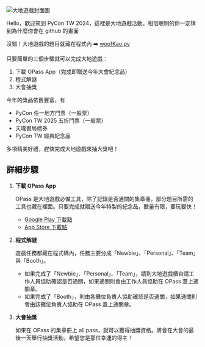 ![大地遊戲封面圖](https://github.com/user-attachments/assets/60160c35-d1d9-474a-bc11-d9a7862a18a2)

Hello，歡迎來到 PyCon TW 2024，這裡是大地遊戲活動。相信聰明的你一定猜到為什麼你會在 github 的畫面

沒錯！大地遊戲的題目就藏在程式內 ➡️ [woofKao.py](https://github.com/tingnli6603/PyCon-TW-2024-Booth-Game/blob/main/woofKao.py)

只要簡單的三個步驟就可以完成大地遊戲：
1. 下載 OPass App（完成即贈送今年大會紀念品）
2. 程式解謎
3. 大會抽獎

今年的獎品依舊豐富，有
- PyCon 任一地方門票（一般票）
- PyCon TW 2025 五折門票（一般票）
- 天瓏書局禮券
- PyCon TW 經典紀念品

多項精美好禮，趕快完成大地遊戲來抽大獎吧！

## 詳細步驟
1. **下載 OPass App**

    OPass 是大地遊戲必備工具，除了記錄是否通關的集章冊，部分題目所需的工具也藏在裡面。只要完成就贈送今年特製的紀念品，數量有限，要玩要快！

   - [Google Play 下載點](https://play.google.com/store/apps/details?id=app.opass.ccip&pcampaignid=web_share)
   - [App Store 下載點](https://apps.apple.com/tw/app/opass-app/id1436417025)

3. **程式解謎**

   遊戲任務都藏在程式碼內，任務主要分成「Newbie」、「Personal」、「Team」與「Booth」。
   - 如果完成了「Newbie」、「Personal」、「Team」，請到大地遊戲櫃台請工作人員協助確認是否通關，如果通關則會由工作人員協助在 OPass 蓋上通關章。
   - 如果完成了「Booth」，則由各攤位負責人協助確認是否通關，如果通關則會由該攤位負責人協助在 OPass 蓋上通關章。

4. **大會抽獎**

    如果在 OPass 的集章冊上 all pass，就可以獲得抽獎資格。將會在大會的最後一天舉行抽獎活動，希望您是那位幸運的得主！
